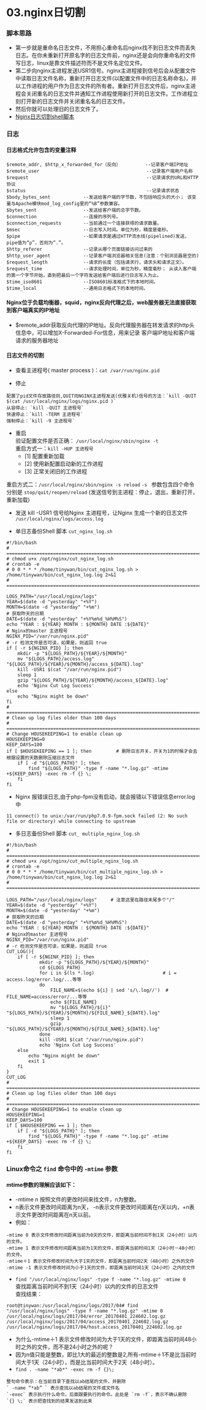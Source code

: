 # 03.nginx日切割

### 脚本思路
- 第一步就是重命名日志文件，不用担心重命名后nginx找不到日志文件而丢失日志。在你未重新打开原名字的日志文件前，nginx还是会向你重命名的文件写日志，linux是靠文件描述符而不是文件名定位文件。
- 第二步向nginx主进程发送USR1信号。nginx主进程接到信号后会从配置文件中读取日志文件名称，重新打开日志文件(以配置文件中的日志名称命名)，并以工作进程的用户作为日志文件的所有者。重新打开日志文件后，nginx主进程会关闭重名的日志文件并通知工作进程使用新打开的日志文件。工作进程立刻打开新的日志文件并关闭重名名的日志文件。
- 然后你就可以处理旧的日志文件了。
- [Nginx日志切割shell脚本](http://www.jb51.net/article/47884.htm)

### 日志
#### 日志格式允许包含的变量注释
```
$remote_addr, $http_x_forwarded_for（反向）         --记录客户端IP地址
$remote_user                                       --记录客户端用户名称
$request                                           --记录请求的URL和HTTP协议
$status                                            --记录请求状态
$body_bytes_sent            --发送给客户端的字节数，不包括响应头的大小； 该变量与Apache模块mod_log_config里的“%B”参数兼容。
$bytes_sent                 --发送给客户端的总字节数。
$connection                 --连接的序列号。
$connection_requests        --当前通过一个连接获得的请求数量。
$msec                       --日志写入时间。单位为秒，精度是毫秒。
$pipe                       --如果请求是通过HTTP流水线(pipelined)发送，pipe值为“p”，否则为“.”。
$http_referer               --记录从哪个页面链接访问过来的
$http_user_agent            --记录客户端浏览器相关信息(注意：个别浏览器是空的)
$request_length             --请求的长度（包括请求行，请求头和请求正文）。
$request_time               --请求处理时间，单位为秒，精度毫秒； 从读入客户端的第一个字节开始，直到把最后一个字符发送给客户端后进行日志写入为止。
$time_iso8601               --ISO8601标准格式下的本地时间。
$time_local                 --通用日志格式下的本地时间。
```

#### Nginx位于负载均衡器，squid，nginx反向代理之后，web服务器无法直接获取到客户端真实的IP地址 
- $remote_addr获取反向代理的IP地址。反向代理服务器在转发请求的http头信息中，可以增加X-Forwarded-For信息，用来记录 客户端IP地址和客户端请求的服务器地址

#### 日志文件的切割 
- 查看主进程号( master process )：`cat /var/run/nginx.pid`

- 停止
```
配置了pid文件存放路径则,QUIT向NGINX主进程发送(优雅关机)信号的方法：`kill -QUIT $(cat /usr/local/nginx/logs/nginx.pid )`
从容停止: `kill -QUIT 主进程号`  
快速停止：`kill -TERM 主进程号` 
强制停止：`kill -9 主进程号`
```

- 重启     
验证配置文件是否正确： `/usr/local/nginx/sbin/nginx -t`      
重启方式一：`kill -HUP 主进程号`  
    - [1] 配置重新加载   
    - [2] 使用新配置启动新的工作进程  
    - [3] 正常关闭旧的工作进程     
  
重启方式二：`/usr/local/nginx/sbin/nginx -s reload`
  `-s ` 参数包含四个命令分别是 `stop/quit/reopen/reload` (发送信号到主进程：停止，退出，重新打开，重新加载)

- 发送 kill -USR1 信号给Nginx 主进程号，让Nginx 生成一个新的日志文件 `/usr/local/nginx/logs/access.log`  

- 单日志备份Shell 脚本 `cut_nginx_log.sh` 
```
#!/bin/bash
# ======================================================================================
# chmod u+x /opt/nginx/cut_nginx_log.sh
# crontab -e
# 0 0 * * * /home/tinywan/bin/cut_nginx_log.sh > /home/tinywan/bin/cut_nginx_log.log 2>&1
# =======================================================================================

LOGS_PATH="/usr/local/nginx/logs"
YEAR=$(date -d "yesterday" "+%Y")
MONTH=$(date -d "yesterday" "+%m")
# 获取昨天的日期
DATE=$(date -d "yesterday" "+%Y%m%d_%H%M%S")
echo "YEAR : ${YEAR} MONTH : ${MONTH} DATE :${DATE}"
# Nginx的master 主进程号 
NGINX_PID="/var/run/nginx.pid"
# -r 检测文件是否可读，如果是，则返回 true
if [ -r ${NGINX_PID} ]; then
    mkdir -p "${LOGS_PATH}/${YEAR}/${MONTH}"
    mv "${LOGS_PATH}/access.log" "${LOGS_PATH}/${YEAR}/${MONTH}/access_${DATE}.log"
    kill -USR1 $(cat "/var/run/nginx.pid")
    sleep 1
    gzip "${LOGS_PATH}/${YEAR}/${MONTH}/access_${DATE}.log"
    echo 'Nginx Cut Log Success'
else
    echo "Nginx might be down"
fi
# ==============================================================================
# Clean up log files older than 100 days
# ==============================================================================
# Change HOUSEKEEPING=1 to enable clean up
HOUSEKEEPING=0     
KEEP_DAYS=100
if [ $HOUSEKEEPING == 1 ]; then         # 删除日志开关，开关为1的时候才会去根据设置的天数删除压缩日志文件
    if [ -d "${LOGS_PATH}" ]; then
        find "${LOGS_PATH}" -type f -name "*.log.gz" -mtime +${KEEP_DAYS} -exec rm -f {} \;
    fi
fi
```

- Nginx 报错误日志,由于php-fpm没有启动，就会报错以下错误信息error.log中
```
11 connect() to unix:/var/run/php7.0.9-fpm.sock failed (2: No such file or directory) while connecting to upstream
```

- 多日志备份Shell 脚本 `cut_ multiple_nginx_log.sh` 
```
#!/bin/bash
# ======================================================================================
# chmod u+x /opt/nginx/cut_multiple_nginx_log.sh
# crontab -e
# 0 0 * * * /home/tinywan/bin/cut_multiple_nginx_log.sh > /home/tinywan/bin/cut_nginx_log.log 2>&1
# =======================================================================================

LOGS_PATH="/usr/local/nginx/logs"     # 注意这里在路径末尾多个"/"
YEAR=$(date -d "yesterday" "+%Y")
MONTH=$(date -d "yesterday" "+%m")
# 获取昨天的日期
DATE=$(date -d "yesterday" "+%Y%m%d_%H%M%S")
echo "YEAR : ${YEAR} MONTH : ${MONTH} DATE :${DATE}"
# Nginx的master 主进程号 
NGINX_PID="/var/run/nginx.pid"
# -r 检测文件是否可读，如果是，则返回 true
CUT_LOG(){
    if [ -r ${NGINX_PID} ]; then
            mkdir -p "${LOGS_PATH}/${YEAR}/${MONTH}"
            cd ${LOGS_PATH}
            for i in $(ls *.log)                         # i = access.log/error.log/...等等
            do
                FILE_NAME=$(echo ${i} | sed 's/\.log//')  # FILE_NAME=access/error/...等等
                echo ${FILE_NAME}
                mv "${LOGS_PATH}/${i}" "${LOGS_PATH}/${YEAR}/${MONTH}/${FILE_NAME}_${DATE}.log"
                sleep 1
                gzip "${LOGS_PATH}/${YEAR}/${MONTH}/${FILE_NAME}_${DATE}.log"
            done
            kill -USR1 $(cat "/var/run/nginx.pid")
            echo 'Nginx Cut Log Success'
    else
        echo "Nginx might be down"
        exit 1
    fi
}
CUT_LOG
# ==============================================================================
# Clean up log files older than 100 days
# ==============================================================================
# Change HOUSEKEEPING=1 to enable clean up
HOUSEKEEPING=1
KEEP_DAYS=100
if [ $HOUSEKEEPING == 1 ]; then
    if [ -d "${LOGS_PATH}" ]; then
        find "${LOGS_PATH}" -type f -name "*.log.gz" -mtime +${KEEP_DAYS} -exec rm -f {} \;
    fi
fi
```


### Linux命令之 ` find ` 命令中的 `-mtime` 参数
#### mtime参数的理解应该如下：
- -mtime n 按照文件的更改时间来找文件，n为整数。    
- n表示文件更改时间距离为n天， -n表示文件更改时间距离在n天以内，+n表示文件更改时间距离在n天以前。    
- 例如：      
```
-mtime 0 表示文件修改时间距离当前为0天的文件，即距离当前时间不到1天（24小时）以内的文件。   
-mtime 1 表示文件修改时间距离当前为1天的文件，即距离当前时间1天（24小时－48小时）的文件。   
-mtime＋1 表示文件修改时间为大于1天的文件，即距离当前时间2天（48小时）之外的文件   
-mtime -1 表示文件修改时间为小于1天的文件，即距离当前时间1天（24小时）之内的文件   
```

- ` find "/usr/local/nginx/logs" -type f -name "*.log.gz" -mtime 0 `    
查找距离当前时间不到1天（24小时）以内的文件的日志文件      
查找结果：   
```
root@tinywan:/usr/local/nginx/logs/2017/04# find "/usr/local/nginx/logs" -type f -name "*.log.gz" -mtime 0
/usr/local/nginx/logs/2017/04/error_20170401_224602.log.gz
/usr/local/nginx/logs/2017/04/access_20170401_224602.log.gz
/usr/local/nginx/logs/2017/04/host.access_20170401_224602.log.gz
``` 

- 为什么-mtime＋1 表示文件修改时间为大于1天的文件，即距离当前时间48小时之外的文件，而不是24小时之外的呢？  
- 因为n值只能是整数，即比1大的最近的整数是2,所有-mtime＋1不是比当前时间大于1天（24小时），而是比当前时间大于2天（48小时）。
- ` find . -name "*ab*" -exec rm -f {}\; `   
``` 
整句命令表示：在当前目录下查找以ab结尾的文件，并删除   
` -name “*ab” ` 表示查找以ab结尾的文件或文件名   
`-exec` 表示执行什么命令。后面跟要执行的命令。此处是 `rm -f`，表示不确认删除   
`{} \;` 表示把查找到的结果发送到此来  
``` 
